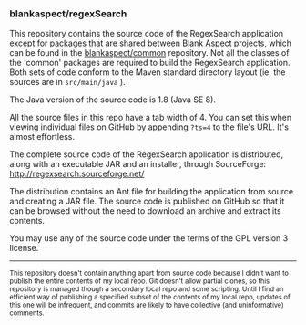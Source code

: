 ### blankaspect/regexSearch

This repository contains the source code of the RegexSearch application except for packages that are shared between
Blank Aspect projects, which can be found in the [blankaspect/common](https://github.com/blankaspect/common) repository.
Not all the classes of the 'common' packages are required to build the RegexSearch application.  Both sets of code
conform to the Maven standard directory layout \(ie, the sources are in `src/main/java` \).

The Java version of the source code is 1.8 \(Java SE 8\).

All the source files in this repo have a tab width of 4.  You can set this when viewing individual files on GitHub by
appending `?ts=4` to the file's URL.  It's almost effortless. 

The complete source code of the RegexSearch application is distributed, along with an executable JAR and an
installer, through SourceForge:  
<http://regexsearch.sourceforge.net/>

The distribution contains an Ant file for building the application from source and creating a JAR file.  The source code
is published on GitHub so that it can be browsed without the need to download an archive and extract its contents.

You may use any of the source code under the terms of the GPL version 3 license.

---

<small>This repository doesn't contain anything apart from source code because I didn't want to publish the entire
contents of my local repo.  Git doesn't allow partial clones, so this repository is managed though a secondary local
repo and some scripting.  Until I find an efficient way of publishing a specified subset of the contents of my local
repo, updates of this one will be infrequent, and commits are likely to have collective \(and uninformative\)
comments.</small>
